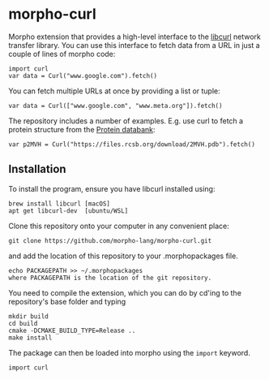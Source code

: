 # morpho-curl

Morpho extension that provides a high-level interface to the [libcurl](https://curl.se/libcurl/) network transfer library. You can use this interface to fetch data from a URL in just a couple of lines of morpho code:

    import curl 
    var data = Curl("www.google.com").fetch()

You can fetch multiple URLs at once by providing a list or tuple:

    var data = Curl(["www.google.com", "www.meta.org"]).fetch()

The repository includes a number of examples. E.g. use curl to fetch a protein structure from the [Protein databank](https://www.rcsb.org):

    var p2MVH = Curl("https://files.rcsb.org/download/2MVH.pdb").fetch()

## Installation

To install the program, ensure you have libcurl installed using:

    brew install libcurl [macOS]
    apt get libcurl-dev  [ubuntu/WSL]

Clone this repository onto your computer in any convenient place:

    git clone https://github.com/morpho-lang/morpho-curl.git

and add the location of this repository to your .morphopackages file.

    echo PACKAGEPATH >> ~/.morphopackages 
    where PACKAGEPATH is the location of the git repository.

You need to compile the extension, which you can do by cd'ing to the repository's base folder and typing

    mkdir build
    cd build
    cmake -DCMAKE_BUILD_TYPE=Release .. 
    make install

The package can then be loaded into morpho using the `import` keyword.

    import curl
